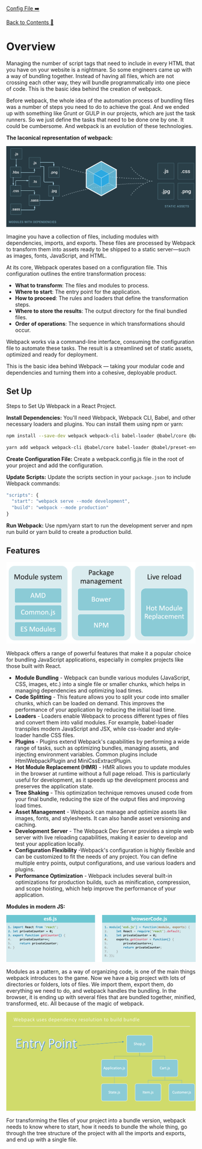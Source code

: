 [Config File ➡️](config-file.md)  

[Back to Contents 📑](../../README.md#module-8)

# Overview

Managing the number of script tags that need to include in every HTML that you have on your website is a nightmare.
So some engineers came up with a way of bundling together.
Instead of having all files, which are not crossing each other way, they will bundle programmatically into one piece of code.
This is the basic idea behind the creation of webpack.

Before webpack, the whole idea of the automation process of bundling files was a number of steps you need to do to achieve the goal.
And we ended up with something like Grunt or GULP in our projects, which are just the task runners.
So we just define the tasks that need to be done one by one.
It could be cumbersome.
And webpack is an evolution of these technologies.


**The laconical representation of webpack:**

![webpack](./images/webpack.png)

Imagine you have a collection of files, including modules with dependencies, imports, and exports. These files are processed by Webpack to transform them into assets ready to be shipped to a static server—such as images, fonts, JavaScript, and HTML.

At its core, Webpack operates based on a configuration file. This configuration outlines the entire transformation process:
- **What to transform**: The files and modules to process.
- **Where to start**: The entry point for the application.
- **How to proceed**: The rules and loaders that define the transformation steps.
- **Where to store the results**: The output directory for the final bundled files.
- **Order of operations**: The sequence in which transformations should occur.

Webpack works via a command-line interface, consuming the configuration file to automate these tasks. The result is a streamlined set of static assets, optimized and ready for deployment.

This is the basic idea behind Webpack — taking your modular code and dependencies and turning them into a cohesive, deployable product.

## Set Up

Steps to Set Up Webpack in a React Project.  

**Install Dependencies:** You'll need Webpack, Webpack CLI, Babel, and other necessary loaders and plugins.
You can install them using npm or yarn:
```sh
npm install --save-dev webpack webpack-cli babel-loader @babel/core @babel/preset-env @babel/preset-react html-webpack-plugin
```
```sh
yarn add webpack webpack-cli @babel/core babel-loader @babel/preset-env @babel/preset-react html-webpack-plugin --dev
```
**Create Configuration File:**  Create a webpack.config.js file in the root of your project and add the configuration.

**Update Scripts:** Update the scripts section in your `package.json` to include Webpack commands:
```js
"scripts": {
  "start": "webpack serve --mode development",
  "build": "webpack --mode production"
}
```
**Run Webpack:**  Use npm/yarn start to run the development server and npm run build or yarn build to create a production build.

## Features

![Quick features overview](./images/quick-features-overview.png)

Webpack offers a range of powerful features that make it a popular choice for bundling JavaScript applications, especially in complex projects like those built with React.

- **Module Bundling** - Webpack can bundle various modules (JavaScript, CSS, images, etc.) into a single file or smaller chunks, which helps in managing dependencies and optimizing load times.
- **Code Splitting** - This feature allows you to split your code into smaller chunks, which can be loaded on demand. This improves the performance of your application by reducing the initial load time.
- **Loaders** - Loaders enable Webpack to process different types of files and convert them into valid modules. For example, babel-loader transpiles modern JavaScript and JSX, while css-loader and style-loader handle CSS files.
- **Plugins** - Plugins extend Webpack's capabilities by performing a wide range of tasks, such as optimizing bundles, managing assets, and injecting environment variables. Common plugins include HtmlWebpackPlugin and MiniCssExtractPlugin.
- **Hot Module Replacement (HMR)** - HMR allows you to update modules in the browser at runtime without a full page reload. This is particularly useful for development, as it speeds up the development process and preserves the application state.
- **Tree Shaking** - This optimization technique removes unused code from your final bundle, reducing the size of the output files and improving load times.
- **Asset Management** - Webpack can manage and optimize assets like images, fonts, and stylesheets. It can also handle asset versioning and caching.
- **Development Server** - The Webpack Dev Server provides a simple web server with live reloading capabilities, making it easier to develop and test your application locally.
- **Configuration Flexibility** -Webpack's configuration is highly flexible and can be customized to fit the needs of any project. You can define multiple entry points, output configurations, and use various loaders and plugins.
- **Performance Optimization** - Webpack includes several built-in optimizations for production builds, such as minification, compression, and scope hoisting, which help improve the performance of your application.

**Modules in modern JS:**

![Modules in modern JS](./images/modules-in-js.png)

Modules as a pattern, as a way of organizing code, is one of the main things webpack introduces to the game.
Now we have a big project with lots of directories or folders, lots of files.
We import them, export them, do everything we need to do, and webpack handles the bundling.
In the browser, it is ending up with several files that are bundled together, minified, transformed, etc.
All because of the magic of webpack.

![webpack dependency resolution](./images/webpack-dependency.png)

For transforming the files of your project into a bundle version, webpack needs to know where to start, how it needs to bundle the whole thing, go through the tree structure of the project with all the imports and exports, and end up with a single file.
